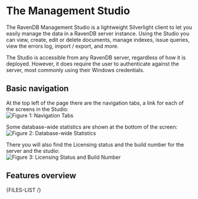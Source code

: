 # The Management Studio

The RavenDB Management Studio is a lightweight Silverlight client to let you easily manage the data in a RavenDB server instance. Using the Studio you can view, create, edit or delete documents, manage indexes, issue queries, view the errors log, import / export, and more.

The Studio is accessible from any RavenDB server, regardless of how it is deployed. However, it does require the user to authenticate against the server, most commonly using their Windows credentials.

## Basic navigation

At the top left of the page there are the navigation tabs, a link for each of the screens in the Studio:  
![Figure 1: Navigation Tabs](Images/studio_base_1.PNG)  

Some database-wide statistics are shown at the bottom of the screen:  
![Figure 2: Database-wide Statistics](Images/studio_base_3.PNG)

There you will also find the Licensing status and the build number for the server and the studio:  
![Figure 3: Licensing Status and Build Number](Images/studio_base_4.PNG)

## Features overview

{FILES-LIST /}
